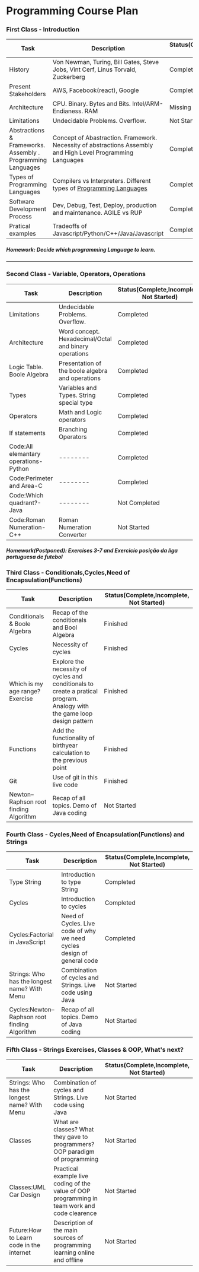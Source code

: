 # Programming Course Plan

### First Class - Introduction


| Task     |Description|Status(Complete,Incomplete, Not Started) |
| -------- | -------- | --------|
| History     | Von Newman, Turing, Bill Gates, Steve Jobs, Vint Cerf, Linus Torvald, Zuckerberg    |Completed|
| Present Stakeholders | AWS, Facebook(react), Google | Completed|
| Architecture | CPU. Binary. Bytes and Bits. Intel/ARM-Endianess.  RAM  | Missing Hexadecimal|
| Limitations | Undecidable Problems. Overflow.| Not Started|
| Abstractions & Frameworks. Assembly . Programming Languages | Concept of Abastraction. Framework. Necessity of abstractions Assembly and High Level Programming Languages  | Completed|
| Types of Programming Languages | Compilers vs Interpreters. Different types of [Programming Languages](https://en.wikipedia.org/wiki/Comparison_of_programming_languages)  | Completed|
| Software Development Process| Dev, Debug, Test, Deploy, production and maintenance. AGILE vs RUP | Completed|
| Pratical examples | Tradeoffs of Javascript/Python/C++/Java/Javascript|Completed|

##### Homework: Decide which programming Language to learn.

---
### Second Class - Variable, Operators, Operations

| Task     |Description|Status(Complete,Incomplete, Not Started) |
| -------- | -------- | --------|
| Limitations | Undecidable Problems. Overflow.| Completed|
| Architecture | Word concept. Hexadecimal/Octal and binary operations| Completed|
| Logic Table. Boole Algebra | Presentation of the boole algebra and operations| Completed|
| Types | Variables and Types. String special type| Completed|
| Operators | Math and Logic operators| Completed|
| If statements | Branching Operators| Completed|
| Code:All elemantary operations-Python | -------- | Completed|
| Code:Perimeter and Area-C | -------- | Completed|
| Code:Which quadrant?-Java | -------- | Not Completed|
| Code:Roman Numeration-C++ | Roman Numeration Converter | Not Started|

##### Homework(Postponed): Exercises 3-7 and Exercicio posição da liga portuguesa de futebol

### Third Class - Conditionals,Cycles,Need of Encapsulation(Functions)

| Task     |Description|Status(Complete,Incomplete, Not Started) |
| -------- | -------- | --------|
| Conditionals & Boole Algebra| Recap of the conditionals and Bool Algebra | Finished|
| Cycles | Necessity of cycles | Finished|
| Which is my age range? Exercise | Explore the necessity of cycles and conditionals to create a pratical program. Analogy with the game loop design pattern | Finished|
| Functions  | Add the functionality of birthyear calculation to the previous point | Finished|
| Git | Use of git in this live code | Finished|
| Newton–Raphson root finding Algorithm | Recap of all topics. Demo of Java coding | Not Started|


### Fourth Class - Cycles,Need of Encapsulation(Functions) and Strings

| Task     |Description|Status(Complete,Incomplete, Not Started) |
| -------- | -------- | --------|
| Type String | Introduction to type String | Completed|
| Cycles | Introduction to cycles | Completed|
| Cycles:Factorial in JavaScript | Need of Cycles. Live code of why we need cycles design of general code | Completed|
| Strings: Who has the longest name? With Menu | Combination of cycles and Strings. Live code using Java | Not Started|
| Cycles:Newton–Raphson root finding Algorithm | Recap of all topics. Demo of Java coding | Not Started|

### Fifth Class - Strings Exercises, Classes & OOP, What's next?

| Task     |Description|Status(Complete,Incomplete, Not Started) |
| -------- | -------- | --------|
| Strings: Who has the longest name? With Menu | Combination of cycles and Strings. Live code using Java | Not Started|
| Classes | What are classes? What they gave to programmers? OOP paradigm of programming | Not Started|
| Classes:UML Car Design | Practical example live coding of the value of OOP programming in team work and code clearence | Not Started|
| Future:How to Learn code in the internet | Description of the main sources of programming learning online and offline | Not Started|